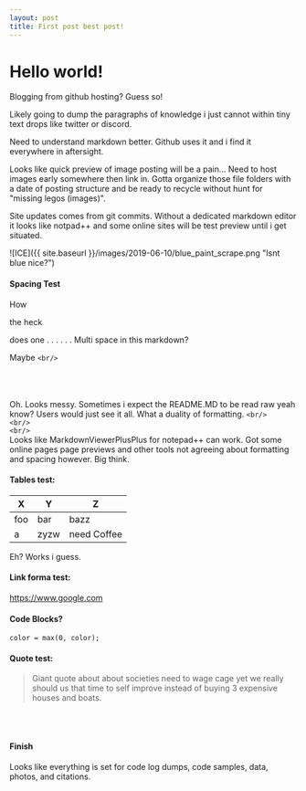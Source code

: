 ```yaml
---
layout: post
title: First post best post!
---
```


  

# Hello world!

  

Blogging from github hosting? Guess so!

  

Likely going to dump the paragraphs of knowledge i just cannot within tiny text drops like twitter or discord.

  

Need to understand markdown better. Github uses it and i find it everywhere in aftersight.

  

Looks like quick preview of image posting will be a pain... Need to host images early somewhere then link in. Gotta organize those file folders with a date of posting structure and be ready to recycle without hunt for "missing legos (images)".

  

Site updates comes from git commits. Without a dedicated markdown editor it looks like notpad++ and some online sites will be test preview until i get situated.

  

![ICE]({{ site.baseurl }}/images/2019-06-10/blue_paint_scrape.png "Isnt blue nice?")

#### Spacing Test
How

  

the heck



does one
.
.
.
.
.
.
Multi space in this markdown?

Maybe `<br/>` <br/><br/><br/><br/>

  

Oh.
Looks messy. Sometimes i expect the README.MD to be read raw yeah know? Users would just see it all. What a duality of formatting.
`<br/>`<br/>`<br/>`<br/>`<br/>`<br/>
Looks like MarkdownViewerPlusPlus for notepad++ can work. Got some online pages page previews and other tools not agreeing about formatting and spacing however. Big think.

#### Tables test:
| X | Y | Z |
|---|---|---|
| foo | bar | bazz |
| a | zyzw | need Coffee |

Eh? Works i guess. 

#### Link forma test:
<https://www.google.com>
#### Code Blocks?
```
color = max(0, color);
```
#### Quote test:

> Giant quote about about societies need to wage cage yet we really should us that time to self improve instead of buying 3 expensive houses and boats.

<br> <br>
#### Finish
Looks like everything is set for code log dumps, code samples, data,  photos, and citations.
